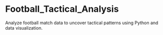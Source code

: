 # Football_Tactical_Analysis
Analyze football match data to uncover tactical patterns using Python and data visualization.
